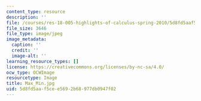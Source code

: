 ```yaml
---
content_type: resource
description: ''
file: /courses/res-18-005-highlights-of-calculus-spring-2010/5d8fd5aaf5cee5692b68977db0947f02_Max_Min.jpg
file_size: 3646
file_type: image/jpeg
image_metadata:
  caption: ''
  credit: ''
  image-alt: ''
learning_resource_types: []
license: https://creativecommons.org/licenses/by-nc-sa/4.0/
ocw_type: OCWImage
resourcetype: Image
title: Max_Min.jpg
uid: 5d8fd5aa-f5ce-e569-2b68-977db0947f02
---
```

